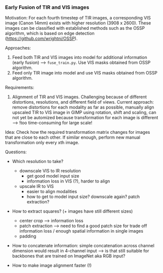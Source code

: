### Early Fusion of TIR and VIS images

Motivation:
For each fourth timestep of TIR images, a corresponding VIS image (Canon 14mm) exists with higher resolution (3908 x 2600). These images can be classified with established methods such as the OSSP algorithm, which is based on edge detection (https://github.com/wrightni/OSSP).

Approaches:
1) Feed both TIR and VIS images into model for additional information (early fusion) --> ```fuse_train.py```. Use VIS masks obtained from OSSP algorithm.
2) Feed only TIR image into model and use VIS masks obtained from OSSP algorithm.

Requirements:
1) Alignment of TIR and VIS images. Challenging because of different distortions, resolutions, and different field of views. Current approach: remove distortions for each modality as far as possible, manually align upscaled TIR to VIS image in GIMP using rotation, shift and scaling, can not yet be automized because transformation for each image is different --> !too time-consuming for large scale!

Idea:
Check how the required transformation matrix changes for images that are close to each other. If similar enough, perform new manual transformation only every xth image.


Questions:

- Which resolution to take?
    - downscale VIS to IR resolution
        + get good model input size
        - information loss in VIS (?), harder to align
    - upscale IR to VIS
        + easier to align modalities
        - how to get to model input size? downscale again? patch extraction?

- How to extract squares? (+ images have still different sizes)
    - center crop --> information loss
    - patch extraction --> need to find a good patch size for trade off information loss / enough spatial information in single images
    - padding

- How to concatenate information: simple concatenation across channel dimension would result in 4-channel input --> is that still suitable for backbones that are trained on ImageNet aka RGB input?

- How to make image alignment faster (!)